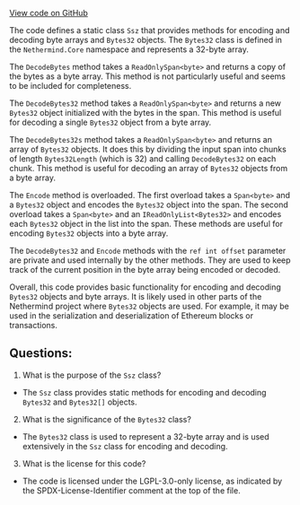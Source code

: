 [View code on GitHub](https://github.com/NethermindEth/nethermind/src/Nethermind/Nethermind.Serialization.Ssz/MiscDependencies/Ssz.Bytes32.cs)

The code defines a static class `Ssz` that provides methods for encoding and decoding byte arrays and `Bytes32` objects. The `Bytes32` class is defined in the `Nethermind.Core` namespace and represents a 32-byte array. 

The `DecodeBytes` method takes a `ReadOnlySpan<byte>` and returns a copy of the bytes as a byte array. This method is not particularly useful and seems to be included for completeness.

The `DecodeBytes32` method takes a `ReadOnlySpan<byte>` and returns a new `Bytes32` object initialized with the bytes in the span. This method is useful for decoding a single `Bytes32` object from a byte array.

The `DecodeBytes32s` method takes a `ReadOnlySpan<byte>` and returns an array of `Bytes32` objects. It does this by dividing the input span into chunks of length `Bytes32Length` (which is 32) and calling `DecodeBytes32` on each chunk. This method is useful for decoding an array of `Bytes32` objects from a byte array.

The `Encode` method is overloaded. The first overload takes a `Span<byte>` and a `Bytes32` object and encodes the `Bytes32` object into the span. The second overload takes a `Span<byte>` and an `IReadOnlyList<Bytes32>` and encodes each `Bytes32` object in the list into the span. These methods are useful for encoding `Bytes32` objects into a byte array.

The `DecodeBytes32` and `Encode` methods with the `ref int offset` parameter are private and used internally by the other methods. They are used to keep track of the current position in the byte array being encoded or decoded.

Overall, this code provides basic functionality for encoding and decoding `Bytes32` objects and byte arrays. It is likely used in other parts of the Nethermind project where `Bytes32` objects are used. For example, it may be used in the serialization and deserialization of Ethereum blocks or transactions.
## Questions: 
 1. What is the purpose of the `Ssz` class?
- The `Ssz` class provides static methods for encoding and decoding `Bytes32` and `Bytes32[]` objects.

2. What is the significance of the `Bytes32` class?
- The `Bytes32` class is used to represent a 32-byte array and is used extensively in the `Ssz` class for encoding and decoding.

3. What is the license for this code?
- The code is licensed under the LGPL-3.0-only license, as indicated by the SPDX-License-Identifier comment at the top of the file.